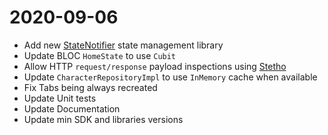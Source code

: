 # 2020-09-06

- Add new [StateNotifier]([https://link](https://github.com/rrousselGit/state_notifier)) state management library
- Update BLOC ``HomeState`` to use ``Cubit``
- Allow HTTP ``request/response`` payload inspections using [Stetho]([https://link](https://medium.com/@valiodas/flutter-inspecting-http-request-response-payloads-and-sharedpreferences-dbd3d0cc309e))
- Update ``CharacterRepositoryImpl`` to use ``InMemory`` cache when available
- Fix Tabs being always recreated
- Update Unit tests
- Update Documentation   
- Update min SDK and libraries versions
